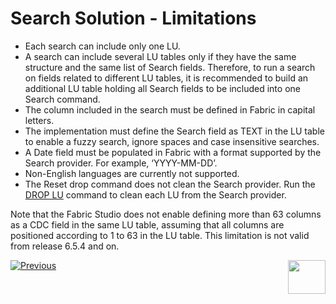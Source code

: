 # Search Solution - Limitations

- Each search can include only one LU.  
- A search can include several LU tables only if they have the same structure and the same list of Search fields. Therefore, to run a search on fields related to different LU tables, it is recommended to build an additional LU table holding all Search fields to be included into one Search command.
- The column included in the search must be defined in Fabric  in capital letters.
- The implementation must define the Search field as TEXT in the LU table to enable a fuzzy search, ignore spaces and case insensitive searches.
- A Date field must be populated in Fabric with a format supported by the Search provider. For example, ‘YYYY-MM-DD’.
- Non-English languages are currently not supported.
- The Reset drop command does not clean the Search provider. Run the [DROP LU](/articles/02_fabric_architecture/04_fabric_commands.md#drop-lu-command) command to clean each LU from the Search provider.

Note that the Fabric Studio does not enable defining more than 63 columns as a CDC field in the same LU table, assuming that all columns are positioned according to 1 to 63 in the LU table. This limitation is not valid from release 6.5.4 and on.



[![Previous](/articles/images/Previous.png)](05_search_command.md)[<img align="right" width="60" height="54" src="/articles/images/Next.png">](07_search_configuration.md)
